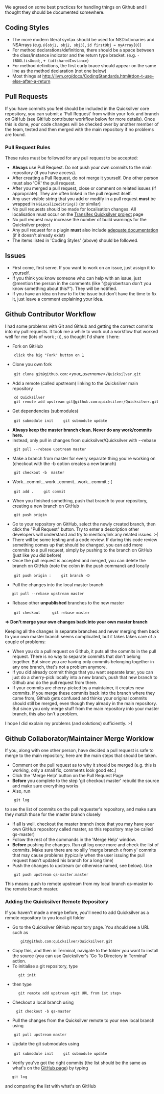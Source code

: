 We agreed on some best practices for handling things on Github and I
thought they should be documented somewhere.

## Coding Styles

-   The more modern literal syntax should be used for NSDictionaries and
    NSArrays (e.g. `@[obj1, obj2, obj3]`, `id firstObj = myArray[0]`)
-   For method declarations/definitions, there should be a space between
    the class/instance indicator and the return type bracket. (e.g.
    `- (BOOL)isGood;`, `+ (id)sharedInstance`)
-   For method definitions, the first curly brace should appear on the
    same line as the method declaration (not one below)
-   Most things at
    <http://llvm.org/docs/CodingStandards.html#don-t-use-else-after-a-return>

## Pull Requests

If you have commits you feel should be included in the Quicksilver core
repository, you can submit a 'Pull Request' from within your fork and
branch on GitHub (see GitHub contributer workflow below for more
details). Once this is done, your code changes will be checked over by
another member of the team, tested and then merged with the main
repository if no problems are found.

### Pull Request Rules

These rules must be followed for any pull request to be accepted:

-   **Always** use Pull Request. Do not push your own commits to the
    main repository (if you have access).
-   After creating a Pull Request, do not merge it yourself. One other
    person must also 'OK' the pull request.
-   After you merged a pull request, close or comment on related issues
    (if appropriate). They are often linked in the pull request itself.
-   Any user visible string that you add or modify in a pull request
    **must** be wrapped in `NSLocalizedString()` (or similar)
-   No pull requests should be made for localisation changes. All
    localisation must occur on the [Transifex Quicksilver
    project](https://www.transifex.com/projects/p/quicksilver/) page
-   No pull request may increase the number of build warnings for the
    Quicksilver project
-   Any pull request for a plugin **must** also include [adequate
    documentation](http://projects.skurfer.com/QuicksilverPlug-inReference.mdown#documentation_and_bltrversion)
    (if it doesn't already exist)
-   The items listed in 'Coding Styles' (above) should be followed.

## Issues

-   First come, first serve. If you want to work on an issue, just
    assign it to yourself.
-   If you think you know someone who can help with an issue, just
    @mention the person in the comments (like "@pjrobertson don't you
    know something about this?"). They will be notified.
-   If you have an idea on how to fix the issue but don't have the time
    to fix it, just leave a comment explaining your idea.

## Github Contributor Workflow

I had some problems with Git and Github and getting the correct commits
into my pull requests. It took me a while to work out a workflow that
worked well for me (lots of work ;-)), so thought I'd share it here:

-   Fork on GitHub

`    click the big "Fork" button on `[`1`](https://github.com/quicksilver/Quicksilver)

-   Clone you own fork

`    git clone git@github.com:`*<your_username>*`/Quicksilver.git`

-   Add a remote (called upstream) linking to the Quicksilver main
    repository

`    cd Quicksilver`
`    git remote add upstream git@github.com:quicksilver/Quicksilver.git`

-   Get dependencies (submodules)

`    git submodule init`
`    git submodule update`

-   **Always keep the master branch clean. Never do any work/commits
    here.**
-   Instead, only pull in changes from quicksilver/Quicksilver with
    --rebase

`    git pull --rebase upstream master`

-   Make a branch from master for every separate thing you're working on
    (checkout with the -b option creates a new branch)

`    git checkout -b `<branchname>` master`

-   Work...commit...work...commit...work...commit ;-)

`    git add .`
`    git commit`

-   When you finished something, push that branch to your repository,
    creating a new branch on GitHub

`    git push origin `<branchname>

-   Go to your repository on GitHub, select the newly created branch,
    then click the "Pull Request" button. Try to enter a description
    other developers will understand and try to mention/link any related
    issues. :-)
-   There will be some testing and a code review. If during this code
    review something comes up that should be changed, you can add more
    commits to a pull request, simply by pushing to the branch on GitHub
    (just like you did before)
-   Once the pull request is accepted and merged, you can delete the
    branch on GitHub (note the colon in the push command) and locally

`    git push origin :`<branchname>
`    git branch -D `<branchname>

-   Pull the changes into the local master branch

`   git pull --rebase upstream master`

-   Rebase other **unpublished** branches to the new master

`    git checkout `<otherBranch>
`    git rebase master`

**=\> Don't merge your own changes back into your own master branch**

Keeping all the changes in separate branches and never merging them back
to your own master branch seems complicated, but it takes takes care of
a couple of problems:

-   When you do a pull request on Github, it puts all the commits in the
    pull request. There is no way to separate commits that don't belong
    together. But since you are having only commits belonging together
    in any one branch, that's not a problem anymore.
-   If you did already commit things that you want separate later, you
    can just do a cherry-pick locally into a new branch, push that new
    branch to Github and do the pull request from there.
-   If your commits are cherry-picked by a maintainer, it creates new
    commits. If you merge these commits back into the branch where they
    came from, Github gets confused and thinks your original commits
    should still be merged, even though they already in the main
    repository. But since you only merge stuff from the main repository
    into your master branch, this also isn't a problem.

I hope I did explain my problems (and solutions) sufficiently. :-)

## Github Collaborator/Maintainer Merge Worklow

If you, along with one other person, have decided a pull request is safe
to merge to the main repository, here are the main steps that should be
taken.

-   Comment on the pull request as to why it should be merged (e.g. this
    is working, only a small fix, comments look good etc.)
-   Click the 'Merge Help' button on the Pull Request Page
-   **Before** you complete to the step 'git checkout master' rebuild
    the source and make sure everything works
-   Also, run

`    git log`

to see the list of commits on the pull requester's repository, and make
sure they match those for the master branch closely

-   If all is well, checkout the master branch (note that you may have
    your own GitHub repository called master, so this repository may be
    called qs-master)
-   Follow the rest of the commands in the 'Merge Help' window.
-   **Before** pushing the changes. Run git log once more and check the
    list of commits. Make sure there are no silly 'merge branch x from
    y' commits that may cause problems (typically when the user issuing
    the pull request hasn't updated his branch for a long time)
-   Push the changes to upstream (or otherwise named, see below). Use

`    git push upstream qs-master:master`

This means: push to remote upstream from my local branch qs-master to
the remote branch master.

### Adding the Quicksilver Remote Repository

If you haven't made a merge before, you'll need to add Quicksilver as a
remote repository to you local git folder

-   Go to the Quicksilver GitHub repository page. You should see a URL
    such as

`       git@github.com:quicksilver/Quicksilver.git`

-   Copy this, and then in Terminal, navigate to the folder you want to
    install the source (you can use Quicksilver's 'Go To Directory in
    Terminal' action.
-   To initialise a git repository, type

`      git init`

-   then type

`      git remote add upstream <git URL from 1st step>`

-   Checkout a local branch using

`     git checkout -b qs-master`

-   Pull the changes from the Quicksilver remote to your new local
    branch using

`    git pull upstream master`

-   Update the git submodules using

`    git submodule init`
`    git submodule update`

-   Verify you've got the right commits (the list should be the same as
    what's on the [GitHub
    page](https://github.com/quicksilver/quicksilver/commits)) by typing

<!-- -->

       git log

and comparing the list with what's on GitHub
